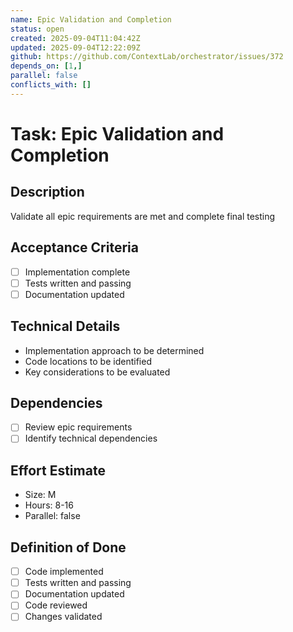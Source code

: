```yaml
---
name: Epic Validation and Completion
status: open
created: 2025-09-04T11:04:42Z
updated: 2025-09-04T12:22:09Z
github: https://github.com/ContextLab/orchestrator/issues/372
depends_on: [1,]
parallel: false
conflicts_with: []
---
```


# Task: Epic Validation and Completion

## Description
Validate all epic requirements are met and complete final testing

## Acceptance Criteria
- [ ] Implementation complete
- [ ] Tests written and passing
- [ ] Documentation updated

## Technical Details
- Implementation approach to be determined
- Code locations to be identified
- Key considerations to be evaluated

## Dependencies
- [ ] Review epic requirements
- [ ] Identify technical dependencies

## Effort Estimate
- Size: M
- Hours: 8-16
- Parallel: false

## Definition of Done
- [ ] Code implemented
- [ ] Tests written and passing
- [ ] Documentation updated
- [ ] Code reviewed
- [ ] Changes validated
